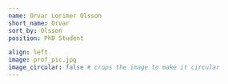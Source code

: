 ```yaml
---
name: Orvar Lorimer Olsson
short_name: Orvar
sort_by: Olsson
position: PhD Student

align: left
image: prof_pic.jpg
image_circular: false # crops the image to make it circular
---
```


